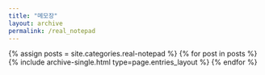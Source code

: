 ```yaml
---
title: "메모장"
layout: archive
permalink: /real_notepad
---
```



{% assign posts = site.categories.real-notepad %}
{% for post in posts %} {% include archive-single.html type=page.entries_layout %} {% endfor %}
